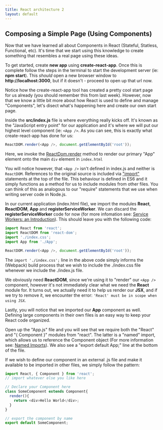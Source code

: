 ```yaml
---
title: React architecture 2
layout: default
---
```


## Composing a Simple Page (Using Components)

Now that we have learned all about Components in React (Stateful, Statless, Functional, etc).  It's time that we start using this knowledge to create something that resembles a real page using these ideas.

To get started, create **new app** using **create-react-app**.  Once this is complete follow the steps in the terminal to start the development server (ie: **npm start**).  This *should* open a new browser window to **http://localhost:3000**, but if it doesn't - proceed to open up that url now.

Notice how the create-react-app tool has created a pretty cool start page for us already (you should remember this from last week).  However, now that we know a little bit more about how React is used to define and manage "Components", let's disect what's happening here and create our own start page.

Inside the **src/index.js** file is where everything really kicks off.  It's known as the "JavaScript entry point" for our application and it's where we will put our highest level component (ie: `<App />`.  As you can see, this is exactly what create-react-app has done for us:

```js
ReactDOM.render(<App />, document.getElementById('root'));
```

Here, we invoke the [ReactDom.render](https://reactjs.org/docs/react-dom.html#render) method to render our primary "App" element onto the main `div` element in `index.html`

You will notice however, that `<App />` isn't defined in index.js and neither is `ReactDOM`.  References to the original source is included via ["import"](https://developer.mozilla.org/en-US/docs/Web/JavaScript/Reference/Statements/import) statements at the top of the file.  This behaviour is defined in ES6 and it simply functions as a method for us to include modules from other files.  You can think of this as analogous to our "require" statements that we use when writing server code in Node.js.  

In our current application (index.html file), we import the modules **React**, **ReactDOM**, **App** and **registerServiceWorker**.  We can discard the **registerServiceWorker** code for now (for more infomation see: [Service Workers: an Introduction](https://developers.google.com/web/fundamentals/primers/service-workers/)).  This should leave you with the following code:

```js
import React from 'react';
import ReactDOM from 'react-dom';
import './index.css';
import App from './App';

ReactDOM.render(<App />, document.getElementById('root'));
```

The `import './index.css';` line in the above code simply informs the (Webpack) build process that we wish to include the ./index.css file whenever we include the ./index.js file.  

We obviously need **ReactDOM**, since we're using it to "render" our `<App />` component, however it's not immediately clear what we need the **React** module for.  It turns out, we actually need it to help us render our **JSX**, and if we try to remove it, we encounter the error: `'React' must be in scope when using JSX`.

Lastly, you will notice that we imported our **App** component as well.  Defining large components in their own files is an easy way to keep your React code organized.

Open up the "App.js" file and you will see that we require both the "React" and "{ Component }" modules from "react".  The latter is a "named" import, which allows us to reference the Component object (For more information see: [Named Imports](https://developer.mozilla.org/en-US/docs/Web/JavaScript/Reference/Statements/import)). We also see a "export default App;" line at the bottom of the file.

If we wish to define our component in an external .js file and make it available to be imported in other files, we simply follow the pattern:

```js
import React, { Component } from 'react';
// import whatever else you like here

// Declare your Component here
class SomeComponent extends Component{
  render(){
    return <div>Hello World</div>;
  }
}

// export the component by name
export default SomeComponent; 
``` 

